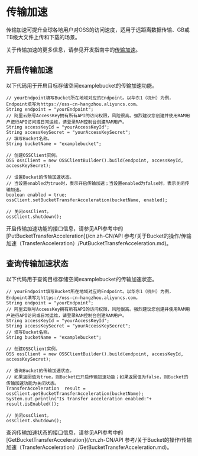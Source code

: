 # 传输加速

传输加速可提升全球各地用户对OSS的访问速度，适用于远距离数据传输、GB或TB级大文件上传和下载的场景。

关于传输加速的更多信息，请参见开发指南中的[传输加速](https://icms.alibaba-inc.com/content/oss/f3b55d?l=1&m=151&n=1436619)。

## 开启传输加速

以下代码用于开启目标存储空间examplebucket的传输加速功能。

```
// yourEndpoint填写Bucket所在地域对应的Endpoint。以华东1（杭州）为例，Endpoint填写为https://oss-cn-hangzhou.aliyuncs.com。
String endpoint = "yourEndpoint";
// 阿里云账号AccessKey拥有所有API的访问权限，风险很高。强烈建议您创建并使用RAM用户进行API访问或日常运维，请登录RAM控制台创建RAM用户。
String accessKeyId = "yourAccessKeyId";
String accessKeySecret = "yourAccessKeySecret";
// 填写Bucket名称。
String bucketName = "examplebucket";

// 创建OSSClient实例。
OSS ossClient = new OSSClientBuilder().build(endpoint, accessKeyId, accessKeySecret);

// 设置Bucket的传输加速状态。
// 当设置enabled为true时，表示开启传输加速；当设置enabled为false时，表示关闭传输加速。
boolean enabled = true;
ossClient.setBucketTransferAcceleration(bucketName, enabled);

// 关闭ossClient。
ossClient.shutdown();
```

开启传输加速功能的接口信息，请参见API参考中的[PutBucketTransferAcceleration](/cn.zh-CN/API 参考/关于Bucket的操作/传输加速（TransferAcceleration）/PutBucketTransferAcceleration.md)。

## 查询传输加速状态

以下代码用于查询目标存储空间examplebucket的传输加速状态。

```
// yourEndpoint填写Bucket所在地域对应的Endpoint。以华东1（杭州）为例，Endpoint填写为https://oss-cn-hangzhou.aliyuncs.com。
String endpoint = "yourEndpoint";
// 阿里云账号AccessKey拥有所有API的访问权限，风险很高。强烈建议您创建并使用RAM用户进行API访问或日常运维，请登录RAM控制台创建RAM用户。
String accessKeyId = "yourAccessKeyId";
String accessKeySecret = "yourAccessKeySecret";
// 填写Bucket名称。
String bucketName = "examplebucket";

// 创建OSSClient实例。
OSS ossClient = new OSSClientBuilder().build(endpoint, accessKeyId, accessKeySecret);

// 查询Bucket的传输加速状态。
// 如果返回值为true，则Bucket已开启传输加速功能；如果返回值为false，则Bucket的传输加速功能为关闭状态。
TransferAcceleration  result = ossClient.getBucketTransferAcceleration(bucketName);
System.out.println("Is transfer acceleration enabled:"+ result.isEnabled());

// 关闭ossClient。
ossClient.shutdown();
```

查询传输加速状态的接口信息，请参见API参考中的[GetBucketTransferAcceleration](/cn.zh-CN/API 参考/关于Bucket的操作/传输加速（TransferAcceleration）/GetBucketTransferAcceleration.md)。

